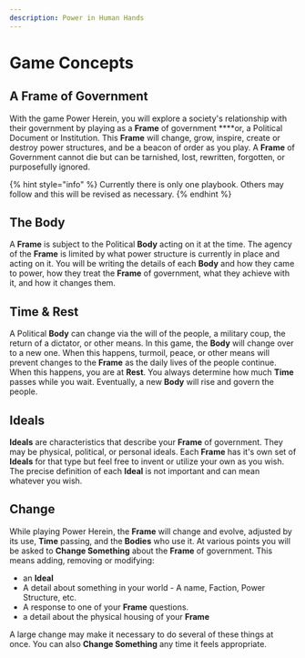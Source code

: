 ```yaml
---
description: Power in Human Hands
---
```


# Game Concepts

## A Frame of Government

With the game Power Herein, you will explore a society's relationship with their government by playing as a **Frame** of government ****or, a Political Document or Institution. This **Frame** will change, grow, inspire, create or destroy power structures, and be a beacon of order as you play. A **Frame** of Government cannot die but can be tarnished, lost, rewritten, forgotten, or purposefully ignored.

{% hint style="info" %}
Currently there is only one playbook. Others may follow and this will be revised as necessary.
{% endhint %}

## The Body

A **Frame** is subject to the Political **Body** acting on it at the time. The agency of the **Frame** is limited by what power structure is currently in place and acting on it. You will be writing the details of each **Body** and how they came to power, how they treat the **Frame** of government, what they achieve with it, and how it changes them. 

## Time & Rest

A Political **Body** can change via the will of the people, a military coup, the return of a dictator, or other means. In this game, the **Body** will change over to a new one. When this happens, turmoil, peace, or other means will prevent changes to the **Frame** as the daily lives of the people continue. When this happens, you are at **Rest**. You always determine how much **Time** passes while you wait. Eventually, a new **Body** will rise and govern the people.

## Ideals

**Ideals** are characteristics that describe your **Frame** of government. They may be physical, political, or personal ideals. Each **Frame** has it's own set of **Ideals** for that type but feel free to invent or utilize your own as you wish. The precise definition of each **Ideal** is not important and can mean whatever you wish. 

## Change

While playing Power Herein, the **Frame** will change and evolve, adjusted by its use, **Time** passing, and the **Bodies** who use it. At various points you will be asked to **Change Something** about the **Frame** of government. This means adding, removing or modifying:

* an **Ideal** 
* A detail about something in your world - A name, Faction, Power Structure, etc. 
* A response to one of your **Frame** questions. 
* a detail about the physical housing of your **Frame** 

A large change may make it necessary to do several of these things at once. You can also **Change Something** any time it feels appropriate.

